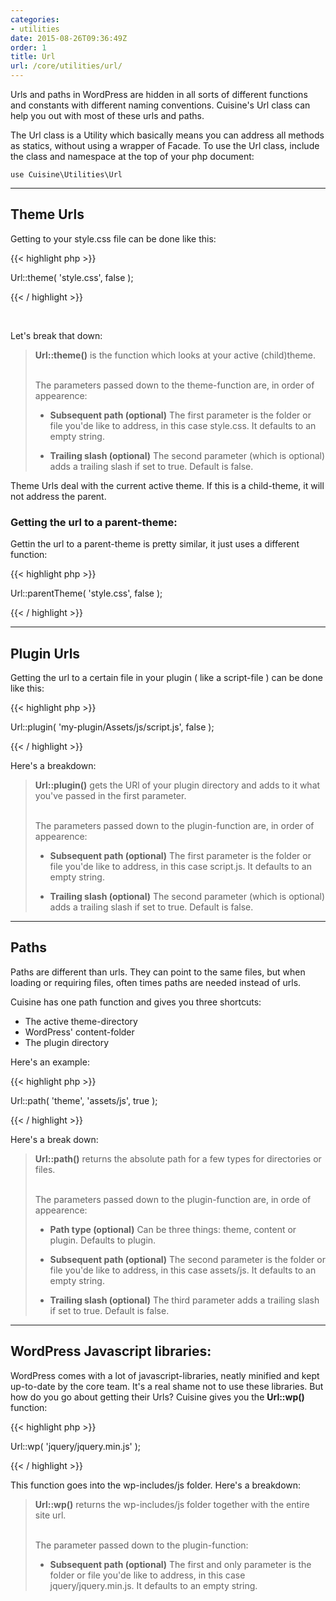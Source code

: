 ```yaml
---
categories:
- utilities
date: 2015-08-26T09:36:49Z
order: 1
title: Url
url: /core/utilities/url/
---
```


Urls and paths in WordPress are hidden in all sorts of different functions and constants with different naming conventions. Cuisine's Url class can help you out with most of these urls and paths.

The Url class is a Utility which basically means you can address all methods as statics, without using a wrapper of Facade. To use the Url class, include the class and namespace at the top of your php document:

`use Cuisine\Utilities\Url`

---

## Theme Urls


Getting to your style.css file can be done like this:

{{< highlight php  >}}

Url::theme( 'style.css', false );

{{< / highlight >}}  

<br/>

Let's break that down:

>**Url::theme()** is the function which looks at your active (child)theme. <br/><br/>
>
>The parameters passed down to the theme-function are, in order of appearence:
>
>*  **Subsequent path (optional)**
>   The first parameter is the folder or file you'de like to address, in this case style.css. It defaults to an empty string.
>
>*  **Trailing slash (optional)**
>   The second parameter (which is optional) adds a trailing slash if set to true. Default is false.
>

Theme Urls deal with the current active theme. If this is a child-theme, it will not address the parent.

### Getting the url to a parent-theme:

Gettin the url to a parent-theme is pretty similar, it just uses a different function:

{{< highlight php  >}}

Url::parentTheme( 'style.css', false );

{{< / highlight >}}  

---

## Plugin Urls

Getting the url to a certain file in your plugin ( like a script-file ) can be done like this:

{{< highlight php  >}}

Url::plugin( 'my-plugin/Assets/js/script.js', false );

{{< / highlight >}}
<br/>

Here's a breakdown:
>**Url::plugin()** gets the URl of your plugin directory and adds to it what you've passed in the first parameter. <br/><br/>
>
>The parameters passed down to the plugin-function are, in order of appearence:
>
>*  **Subsequent path (optional)**
>   The first parameter is the folder or file you'de like to address, in this case script.js. It defaults to an empty string.
>
>*  **Trailing slash (optional)**
>   The second parameter (which is optional) adds a trailing slash if set to true. Default is false.
>

---

## Paths

Paths are different than urls. They can point to the same files, but when loading or requiring files, often times paths are needed instead of urls.

Cuisine has one path function and gives you three shortcuts:

* The active theme-directory
* WordPress' content-folder
* The plugin directory

Here's an example:

{{< highlight php  >}}

Url::path( 'theme', 'assets/js', true );

{{< / highlight >}}
<br/>

Here's a break down:
>**Url::path()** returns the absolute path for a few types for directories or files. <br/><br/>
>
>The parameters passed down to the plugin-function are, in orde of appearence:
>
>*  **Path type (optional)**
>   Can be three things: theme, content or plugin. Defaults to plugin.
>
>*  **Subsequent path (optional)**
>   The second parameter is the folder or file you'de like to address, in this case assets/js. It defaults to an empty string.
>
>*  **Trailing slash (optional)**
>   The third parameter adds a trailing slash if set to true. Default is false.
>


---

## WordPress Javascript libraries:

WordPress comes with a lot of javascript-libraries, neatly minified and kept up-to-date by the core team. It's a real shame not to use these libraries. But how do you go about getting their Urls? Cuisine gives you the **Url::wp()** function:

{{< highlight php  >}}

Url::wp( 'jquery/jquery.min.js' );

{{< / highlight >}}
<br/>

This function goes into the wp-includes/js folder. 
Here's a breakdown:
>**Url::wp()** returns the wp-includes/js folder together with the entire site url. <br/><br/>
>
>The parameter passed down to the plugin-function:
>
>*  **Subsequent path (optional)**
>   The first and only parameter is the folder or file you'de like to address, in this case jquery/jquery.min.js. It defaults to an empty string.
>

